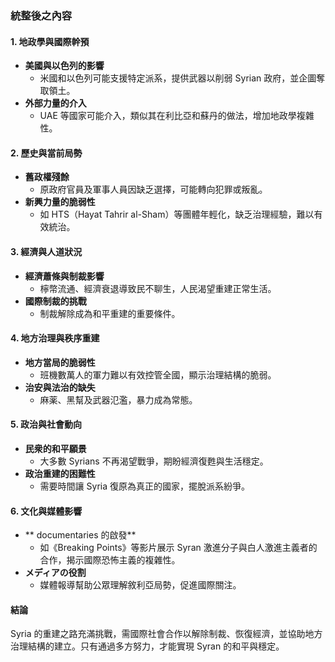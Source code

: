 ### 統整後之內容

#### 1. 地政學與國際幹預
- **美國與以色列的影響**  
  - 米國和以色列可能支援特定派系，提供武器以削弱 Syrian 政府，並企圖奪取領土。
- **外部力量的介入**  
  - UAE 等國家可能介入，類似其在利比亞和蘇丹的做法，增加地政學複雜性。

#### 2. 歷史與當前局勢
- **舊政權殘餘**  
  - 原政府官員及軍事人員因缺乏選擇，可能轉向犯罪或叛亂。
- **新興力量的脆弱性**  
  - 如 HTS（Hayat Tahrir al-Sham）等團體年輕化，缺乏治理經驗，難以有效統治。

#### 3. 經濟與人道狀況
- **經濟蕭條與制裁影響**  
  - 檸幣流通、經濟衰退導致民不聊生，人民渴望重建正常生活。
- **國際制裁的挑戰**  
  - 制裁解除成為和平重建的重要條件。

#### 4. 地方治理與秩序重建
- **地方當局的脆弱性**  
  - 班機數萬人的軍力難以有效控管全國，顯示治理結構的脆弱。
- **治安與法治的缺失**  
  - 麻薬、黑幫及武器氾濫，暴力成為常態。

#### 5. 政治與社會動向
- **民衆的和平願景**  
  - 大多數 Syrians 不再渴望戰爭，期盼經濟復甦與生活穩定。
- **政治重建的困難性**  
  - 需要時間讓 Syria 復原為真正的國家，擺脫派系紛爭。

#### 6. 文化與媒體影響
- ** documentaries 的啟發**  
  - 如《Breaking Points》等影片展示 Syran 激進分子與白人激進主義者的合作，揭示國際恐怖主義的複雜性。
- **メディアの役割**  
  - 媒體報導幫助公眾理解敘利亞局勢，促進國際關注。

#### 結論
Syria 的重建之路充滿挑戰，需國際社會合作以解除制裁、恢復經濟，並協助地方治理結構的建立。只有通過多方努力，才能實現 Syran 的和平與穩定。